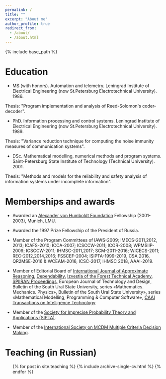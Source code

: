 ```yaml
---
permalink: /
title: ""
excerpt: "About me"
author_profile: true
redirect_from: 
  - /about/
  - /about.html
---
```


{% include base_path %}

Education
======
* MS (with honors). Automation and telemetry. Leningrad Institute of Electrical Engineering (now St.Petersburg Electrotechnical University). 1986. 

Thesis: "Program implementation and analysis of Reed-Solomon's coder-decoder".
* PhD. Information processing and control systems. Leningrad Institute of Electrical Engineering (now St.Petersburg Electrotechnical University). 1989. 

Thesis: "Variance reduction technique for computing the noise immunity measures of communication systems".
* DSc. Mathematical modelling, numerical methods and program systems. Saint-Petersburg State Institute of Technology (Technical University). 2001. 

Thesis: "Methods and models for the reliability and safety analysis of information systems under incomplete information".
  
Memberships and awards
======
* Awarded an [Alexander von Humboldt Foundation](http://www.avh.de/) Fellowship (2001-2003), Munich, LMU.

* Awarded the 1997 Prize Fellowship of the President of Russia.

* Member of the Program Committees of IAWS-2009; IMECS-2011,2012, 2013; ICAFS-2010; ICCA-2007; ICSCCW-2011; ICOR-2008; WPMSIIP-2009; ICSCCW-2011; IHMSC-2011,2017; SCM-2011-2016; WICECS-2011; REC-2012,2014,2016; FSSCEF-2004; ISIPTA-1999-2019, CSA 2016, QR2MSE-2016 & WCEAM-2016, ICSC-2017, IHMSC 2018, AAAI-2019.

* Member of Editorial Board of [International Journal of Approximate Reasoning](http://www.elsevier.com/wps/find/journaldescription.cws_home/505787/description#description), 
[Dependability](https://www.dependability.ru/jour#), 
[Izvestia of the Forest Technical Academy](http://en.spbftu.ru/publications/scientific-edition-izvestia-sankt-peterburgskoj-lesotehniceskoj-akademii/), 
[SPIIRAN Proceedings](http://proceedings.spiiras.nw.ru/index.php/sp), 
European Journal of Technology and Design, 
Bulletin of the South Ural State University, series «Mathematics. Mechanics. Physics», 
Bulletin of the South Ural State University», series «Mathematical Modelling, Programming & Computer Software», 
[CAAI Transactions on Intelligence Technology](https://digital-library.theiet.org/content/journals/trit)

* Member of the [Society for Imprecise Probability Theory and Applications (SIPTA)](http://www.sipta.org/).

* Member of the [International Society on MCDM Multiple Criteria Decision Making](http://www.mcdmsociety.org/).


  
Teaching (in Russian)
======
  <ul>{% for post in site.teaching %}
    {% include archive-single-cv.html %}
  {% endfor %}</ul>
